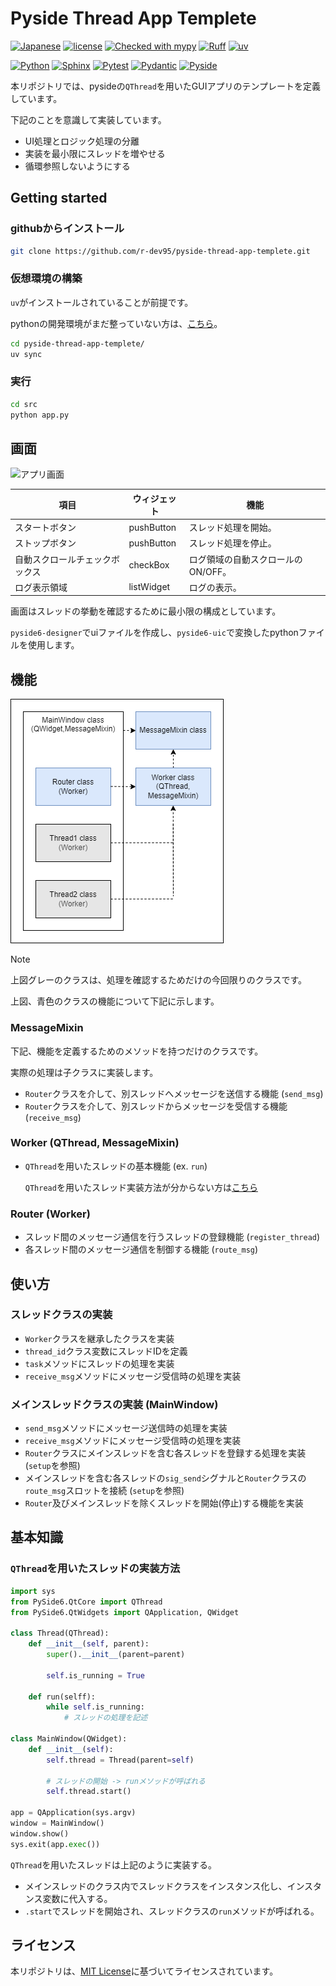 <!--
    README
 -->

# Pyside Thread App Templete

<!-- [![English](https://img.shields.io/badge/English-018EF5.svg?labelColor=d3d3d3&logo=readme)](./README.md) -->
<!-- [![Japanese](https://img.shields.io/badge/Japanese-018EF5.svg?labelColor=d3d3d3&logo=readme)](./README_JA.md) -->
[![Japanese](https://img.shields.io/badge/Japanese-018EF5.svg?labelColor=d3d3d3&logo=readme)](./README.md)
[![license](https://img.shields.io/github/license/r-dev95/pyside-thread-app-templete)](./LICENSE)
[![Checked with mypy](https://www.mypy-lang.org/static/mypy_badge.svg)](https://mypy-lang.org/)
[![Ruff](https://img.shields.io/endpoint?url=https://raw.githubusercontent.com/astral-sh/ruff/main/assets/badge/v2.json)](https://github.com/astral-sh/ruff)
[![uv](https://img.shields.io/endpoint?url=https://raw.githubusercontent.com/astral-sh/uv/main/assets/badge/v0.json)](https://github.com/astral-sh/uv)

[![Python](https://img.shields.io/badge/Python-3776AB.svg?labelColor=d3d3d3&logo=python)](https://github.com/python)
[![Sphinx](https://img.shields.io/badge/Sphinx-000000.svg?labelColor=d3d3d3&logo=sphinx&logoColor=000000)](https://github.com/sphinx-doc/sphinx)
[![Pytest](https://img.shields.io/badge/Pytest-0A9EDC.svg?labelColor=d3d3d3&logo=pytest)](https://github.com/pytest-dev/pytest)
[![Pydantic](https://img.shields.io/badge/Pydantic-ff0055.svg?labelColor=d3d3d3&logo=pydantic&logoColor=ff0055)](https://github.com/pydantic/pydantic)
[![Pyside](https://img.shields.io/badge/Pyside-neogreen.svg?labelColor=d3d3d3&logo=qt)](https://www.qt.io/qt-for-python)

本リポジトリでは、pysideの`QThread`を用いたGUIアプリのテンプレートを定義しています。

下記のことを意識して実装しています。

* UI処理とロジック処理の分離
* 実装を最小限にスレッドを増やせる
* 循環参照しないようにする

## Getting started

### githubからインストール

```bash
git clone https://github.com/r-dev95/pyside-thread-app-templete.git
```

### 仮想環境の構築

`uv`がインストールされていることが前提です。

pythonの開発環境がまだ整っていない方は、[こちら](https://github.com/r-dev95/env-python)。

```bash
cd pyside-thread-app-templete/
uv sync
```

### 実行

```bash
cd src
python app.py
```

## 画面

![アプリ画面](docs/image/demo.gif)

|項目                          |ウィジェット|機能                              |
| ---                          | ---        | ---                              |
|スタートボタン                |pushButton  |スレッド処理を開始。              |
|ストップボタン                |pushButton  |スレッド処理を停止。              |
|自動スクロールチェックボックス|checkBox    |ログ領域の自動スクロールのON/OFF。|
|ログ表示領域                  |listWidget  |ログの表示。                      |

画面はスレッドの挙動を確認するために最小限の構成としています。

`pyside6-designer`でuiファイルを作成し、`pyside6-uic`で変換したpythonファイルを使用します。

## 機能

![クラス構成](docs/image/diagram.png)

> [!Note]
> 上図グレーのクラスは、処理を確認するためだけの今回限りのクラスです。

上図、青色のクラスの機能について下記に示します。

### MessageMixin

下記、機能を定義するためのメソッドを持つだけのクラスです。

実際の処理は子クラスに実装します。

* `Router`クラスを介して、別スレッドへメッセージを送信する機能 (`send_msg`)
* `Router`クラスを介して、別スレッドからメッセージを受信する機能 (`receive_msg`)

### Worker (QThread, MessageMixin)

* `QThread`を用いたスレッドの基本機能 (ex. `run`)

    `QThread`を用いたスレッド実装方法が分からない方は[こちら](#qthreadを用いたスレッドの実装方法)

### Router (Worker)

* スレッド間のメッセージ通信を行うスレッドの登録機能 (`register_thread`)
* 各スレッド間のメッセージ通信を制御する機能 (`route_msg`)

## 使い方

### スレッドクラスの実装

* `Worker`クラスを継承したクラスを実装
* `thread_id`クラス変数にスレッドIDを定義
* `task`メソッドにスレッドの処理を実装
* `receive_msg`メソッドにメッセージ受信時の処理を実装

### メインスレッドクラスの実装 (MainWindow)

* `send_msg`メソッドにメッセージ送信時の処理を実装
* `receive_msg`メソッドにメッセージ受信時の処理を実装
* `Router`クラスにメインスレッドを含む各スレッドを登録する処理を実装 (`setup`を参照)
* メインスレッドを含む各スレッドの`sig_send`シグナルと`Router`クラスの`route_msg`スロットを接続 (`setup`を参照)
* `Router`及びメインスレッドを除くスレッドを開始(停止)する機能を実装

## 基本知識

### `QThread`を用いたスレッドの実装方法

```python
import sys
from PySide6.QtCore import QThread
from PySide6.QtWidgets import QApplication, QWidget

class Thread(QThread):
    def __init__(self, parent):
        super().__init__(parent=parent)

        self.is_running = True

    def run(selff):
        while self.is_running:
            # スレッドの処理を記述

class MainWindow(QWidget):
    def __init__(self):
        self.thread = Thread(parent=self)

        # スレッドの開始 -> runメソッドが呼ばれる
        self.thread.start()

app = QApplication(sys.argv)
window = MainWindow()
window.show()
sys.exit(app.exec())
```

`QThread`を用いたスレッドは上記のように実装する。

* メインスレッドのクラス内でスレッドクラスをインスタンス化し、インスタンス変数に代入する。
* `.start`でスレッドを開始され、スレッドクラスの`run`メソッドが呼ばれる。

## ライセンス

本リポジトリは、[MIT License](LICENSE)に基づいてライセンスされています。
